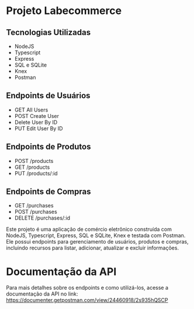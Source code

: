 # Projeto Labecommerce

## Tecnologias Utilizadas
- NodeJS
- Typescript
- Express
- SQL e SQLite
- Knex
- Postman

## Endpoints de Usuários
- GET All Users
- POST Create User
- Delete User By ID
- PUT Edit User By ID

## Endpoints de Produtos
- POST /products
- GET /products
- PUT /products/:id

## Endpoints de Compras
- GET /purchases
- POST /purchases
- DELETE /purchases/:id

Este projeto é uma aplicação de comércio eletrônico construída com NodeJS, Typescript, Express, SQL e SQLite, Knex e testada com Postman. Ele possui endpoints para gerenciamento de usuários, produtos e compras, incluindo recursos para listar, adicionar, atualizar e excluir informações.


# Documentação da API
Para mais detalhes sobre os endpoints e como utilizá-los, acesse a documentação da API no link: https://documenter.getpostman.com/view/24460918/2s935hQSCP
